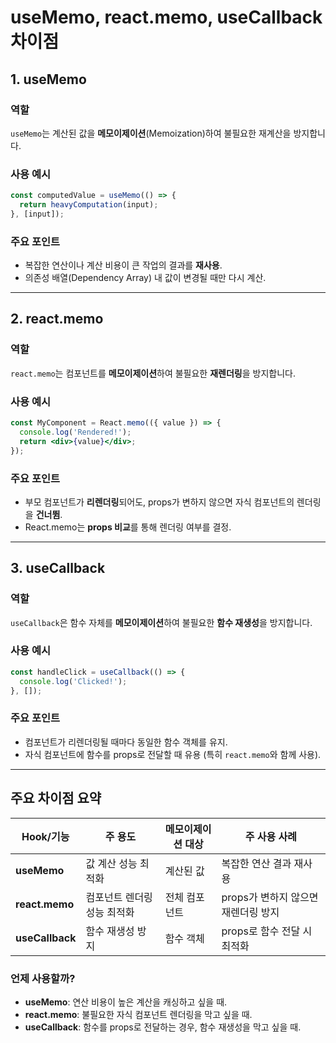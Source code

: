 # useMemo, react.memo, useCallback 차이점

## 1. **useMemo**

### 역할
`useMemo`는 계산된 값을 **메모이제이션**(Memoization)하여 불필요한 재계산을 방지합니다.

### 사용 예시
```jsx
const computedValue = useMemo(() => {
  return heavyComputation(input);
}, [input]);
```

### 주요 포인트
- 복잡한 연산이나 계산 비용이 큰 작업의 결과를 **재사용**.
- 의존성 배열(Dependency Array) 내 값이 변경될 때만 다시 계산.

---

## 2. **react.memo**

### 역할
`react.memo`는 컴포넌트를 **메모이제이션**하여 불필요한 **재렌더링**을 방지합니다.

### 사용 예시
```jsx
const MyComponent = React.memo(({ value }) => {
  console.log('Rendered!');
  return <div>{value}</div>;
});
```

### 주요 포인트
- 부모 컴포넌트가 **리렌더링**되어도, props가 변하지 않으면 자식 컴포넌트의 렌더링을 **건너뜀**.
- React.memo는 **props 비교**를 통해 렌더링 여부를 결정.

---

## 3. **useCallback**

### 역할
`useCallback`은 함수 자체를 **메모이제이션**하여 불필요한 **함수 재생성**을 방지합니다.

### 사용 예시
```jsx
const handleClick = useCallback(() => {
  console.log('Clicked!');
}, []);
```

### 주요 포인트
- 컴포넌트가 리렌더링될 때마다 동일한 함수 객체를 유지.
- 자식 컴포넌트에 함수를 props로 전달할 때 유용 (특히 `react.memo`와 함께 사용).

---

## 주요 차이점 요약

| Hook/기능       | 주 용도                     | 메모이제이션 대상         | 주 사용 사례                     |
|-----------------|----------------------------|-------------------------|------------------------------|
| **useMemo**     | 값 계산 성능 최적화           | 계산된 값                | 복잡한 연산 결과 재사용           |
| **react.memo**  | 컴포넌트 렌더링 성능 최적화    | 전체 컴포넌트            | props가 변하지 않으면 재렌더링 방지 |
| **useCallback** | 함수 재생성 방지              | 함수 객체                | props로 함수 전달 시 최적화       |

### 언제 사용할까?
- **useMemo**: 연산 비용이 높은 계산을 캐싱하고 싶을 때.
- **react.memo**: 불필요한 자식 컴포넌트 렌더링을 막고 싶을 때.
- **useCallback**: 함수를 props로 전달하는 경우, 함수 재생성을 막고 싶을 때.

